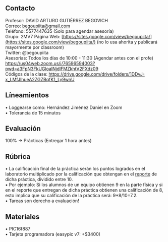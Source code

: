 ## Contacto
Profesor: DAVID ARTURO GUTIÉRREZ BEGOVICH  
Correo: begoupiita@gmail.com  
Teléfono: 5577447635 (Solo para agendar asesoría)  
Grupo: 2MV7
Página Web: [https://sites.google.com/view/begoupiita/](https://sites.google.com/view/begoupiita/) (no lo usa ahorita y publicará mayormente por classroom)  
Twitter: @begoupiita  
Asesorias: Todos los días de 10:00 - 11:30 (Agendar antes con el profe)  
https://us04web.zoom.us/j/76596594003?pwd=a3FpN3FkUGloalNjdlFMZkhtV2FXdz09  
Códigos de la clase: https://drive.google.com/drive/folders/1DDvJ-x_LMfJlhueA2ZGZBqfK1_Ly9wnU

## Líneamientos

  
• Loggearse como: Hernández Jiménez Daniel en Zoom  
• Tolerancia de 15 minutos  
  

## Evaluación

  
100% → Prácticas (Entregar 1 hora antes)  
  

## Rúbrica

  
• La calificación final de la práctica serán los puntos logrados en el laboratorio multiplicado por la calificación que obtengan en el [reporte](file:///C:/Users/Cori/Documents/Tareas/6to_semestre/Microprocesadores,%20Microcontroladores%20e%20Interfaz/Microcontroladores.ctb_HTML/Info_General--Reportes.html) de dicha práctica, dividido entre 10.  
▪ Por ejemplo: Si los alumnos de un equipo obtienen 9 en la parte física y si en el reporte que entregan de dicha práctica obtienen una calificación de 8, esto implica que su calificación de la práctica será: 9*8/10=7.2.  
• Tareas son derecho a evaluación!  
  

## Materiales

  
• PIC16f887  
• Tarjeta programadora (easypic v7: +$3400)  